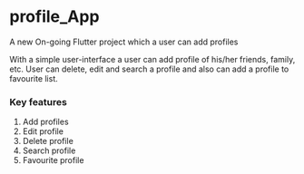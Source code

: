 # profile_App

A new On-going Flutter project which a user can add profiles

With a simple user-interface a user can add profile of his/her friends, family, etc. User can delete, edit and search a profile and also can add a profile to favourite list.

### Key features
 1. Add profiles
 2. Edit profile
 3. Delete profile
 4. Search profile
 5. Favourite profile
